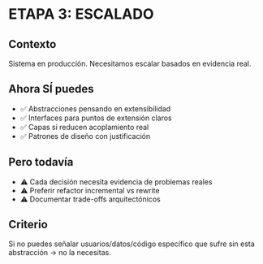 # ETAPA 3: ESCALADO

## Contexto
Sistema en producción. Necesitamos escalar basados en evidencia real.

## Ahora SÍ puedes
- ✅ Abstracciones pensando en extensibilidad
- ✅ Interfaces para puntos de extensión claros
- ✅ Capas si reducen acoplamiento real
- ✅ Patrones de diseño con justificación

## Pero todavía
- ⚠️ Cada decisión necesita evidencia de problemas reales
- ⚠️ Preferir refactor incremental vs rewrite
- ⚠️ Documentar trade-offs arquitectónicos

## Criterio
Si no puedes señalar usuarios/datos/código específico que sufre sin esta abstracción → no la necesitas.
